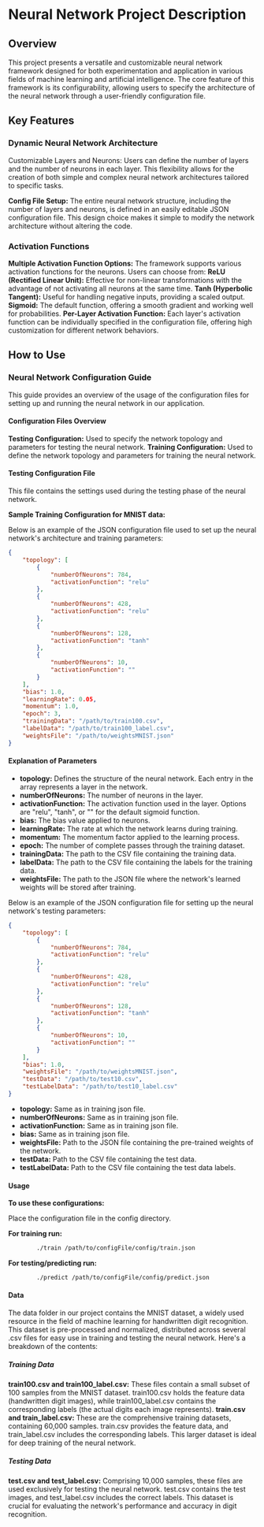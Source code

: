 # Neural Network Project Description

## Overview
This project presents a versatile and customizable neural network framework designed for both experimentation and application in various fields of machine learning and artificial intelligence. The core feature of this framework is its configurability, allowing users to specify the architecture of the neural network through a user-friendly configuration file.

## Key Features

### Dynamic Neural Network Architecture
Customizable Layers and Neurons: Users can define the number of layers and the number of neurons in each layer. This flexibility allows for the creation of both simple and complex neural network architectures tailored to specific tasks.

**Config File Setup:** The entire neural network structure, including the number of layers and neurons, is defined in an easily editable JSON configuration file. This design choice makes it simple to modify the network architecture without altering the code.

### Activation Functions

**Multiple Activation Function Options:** The framework supports various activation functions for the neurons. 
Users can choose from:
    **ReLU (Rectified Linear Unit):**
    Effective for non-linear transformations with the advantage of not activating all neurons at the same time.
    **Tanh (Hyperbolic Tangent):**
    Useful for handling negative inputs, providing a scaled output.
    **Sigmoid:**
    The default function, offering a smooth gradient and working well for probabilities.
**Per-Layer Activation Function:** 
Each layer's activation function can be individually specified in the configuration file, offering high customization for different network behaviors.

## How to Use

### Neural Network Configuration Guide
This guide provides an overview of the usage of the configuration files for setting up and running the neural network in our application.

#### Configuration Files Overview

**Testing Configuration:**
Used to specify the network topology and parameters for testing the neural network.
**Training Configuration:**
Used to define the network topology and parameters for training the neural network.

#### Testing Configuration File
This file contains the settings used during the testing phase of the neural network.

**Sample Training Configuration for MNIST data:**

Below is an example of the JSON configuration file used to set up the neural network's architecture and training parameters:

```json
{
    "topology": [
        {
            "numberOfNeurons": 784,
            "activationFunction": "relu"
        },
        {
            "numberOfNeurons": 428,
            "activationFunction": "relu"
        },
        {
            "numberOfNeurons": 128,
            "activationFunction": "tanh"
        },
        {
            "numberOfNeurons": 10,
            "activationFunction": ""
        }
    ],
    "bias": 1.0,
    "learningRate": 0.05,
    "momentum": 1.0,
    "epoch": 3,
    "trainingData": "/path/to/train100.csv",
    "labelData": "/path/to/train100_label.csv",
    "weightsFile": "/path/to/weightsMNIST.json"
}
```
#### Explanation of Parameters

- **topology:** Defines the structure of the neural network. Each entry in the array represents a layer in the network.
- **numberOfNeurons:** The number of neurons in the layer.
- **activationFunction:** The activation function used in the layer. Options are "relu", "tanh", or "" for the default sigmoid function.
- **bias:** The bias value applied to neurons.
- **learningRate:** The rate at which the network learns during training.
- **momentum:** The momentum factor applied to the learning process.
- **epoch:** The number of complete passes through the training dataset.
- **trainingData:** The path to the CSV file containing the training data.
- **labelData:** The path to the CSV file containing the labels for the training data.
- **weightsFile:** The path to the JSON file where the network's learned weights will be stored after training.

Below is an example of the JSON configuration file for setting up the neural network's testing parameters:

```json
{
    "topology": [
        {
            "numberOfNeurons": 784,
            "activationFunction": "relu"
        },
        {
            "numberOfNeurons": 428,
            "activationFunction": "relu"
        },
        {
            "numberOfNeurons": 128,
            "activationFunction": "tanh"
        },
        {
            "numberOfNeurons": 10,
            "activationFunction": ""
        }
    ],
    "bias": 1.0,
    "weightsFile": "/path/to/weightsMNIST.json",
    "testData": "/path/to/test10.csv",
    "testLabelData": "/path/to/test10_label.csv"
}
```
- **topology:** Same as in training json file.
- **numberOfNeurons:** Same as in training json file.
- **activationFunction:** Same as in training json file.
- **bias:** Same as in training json file.
- **weightsFile:** Path to the JSON file containing the pre-trained weights of the network.
- **testData:** Path to the CSV file containing the test data.
- **testLabelData:** Path to the CSV file containing the test data labels.

#### Usage

**To use these configurations:**

Place the configuration file in the config directory.

**For training run:**
```bash
        ./train /path/to/configFile/config/train.json
```

**For testing/predicting run:**
```bash
        ./predict /path/to/configFile/config/predict.json
```

#### Data
The data folder in our project contains the MNIST dataset, a widely used resource in the field of machine learning for handwritten digit recognition. This dataset is pre-processed and normalized, distributed across several .csv files for easy use in training and testing the neural network. Here's a breakdown of the contents:

##### Training Data
**train100.csv and train100_label.csv:** These files contain a small subset of 100 samples from the MNIST dataset. train100.csv holds the feature data (handwritten digit images), while train100_label.csv contains the corresponding labels (the actual digits each image represents).
**train.csv and train_label.csv:** These are the comprehensive training datasets, containing 60,000 samples. train.csv provides the feature data, and train_label.csv includes the corresponding labels. This larger dataset is ideal for deep training of the neural network.

##### Testing Data
**test.csv and test_label.csv:** Comprising 10,000 samples, these files are used exclusively for testing the neural network. test.csv contains the test images, and test_label.csv includes the correct labels. This dataset is crucial for evaluating the network's performance and accuracy in digit recognition.
